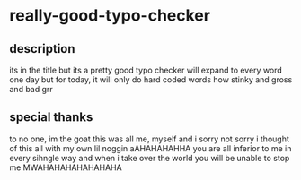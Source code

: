 # really-good-typo-checker
## description
its in the title but its a pretty good typo checker will expand to every word one day but for today, it will only do hard coded words how stinky and gross and bad 
grr
## special thanks
to no one, im the goat this was all me, myself and i sorry not sorry i thought of this all with my own lil noggin aAHAHAHAHHA you are all inferior to me in every sihngle way and when i take over the world you will be unable to stop me MWAHAHAHAHAHAHAHA
